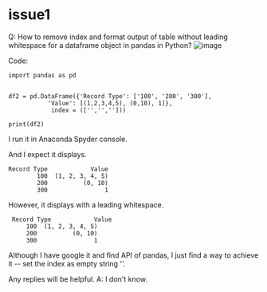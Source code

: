 # issue1
Q: How to remove index and format output of table without leading whitespace for a dataframe object in pandas in Python?
![image](https://github.com/40843245/Pandas/assets/75050655/ff2ae63d-9a2a-44cb-81e6-d5b433773cd4)

Code:

    import pandas as pd
    
    
    df2 = pd.DataFrame({'Record Type': ['100', '200', '300'],
               'Value': [(1,2,3,4,5), (0,10), 1]},
                index = (['','','']))
    
    print(df2)

I run it in Anaconda Spyder console. 

And I expect it displays.

    Record Type            Value
            100  (1, 2, 3, 4, 5)
            200          (0, 10)
            300                1
However, it displays with a leading whitespace.

     Record Type            Value
         100  (1, 2, 3, 4, 5)
         200          (0, 10)
         300                1

Although I have google it and find API of pandas, I just find a way to achieve it -- set the index as empty string ''.

Any replies will be helpful.
A: I don't know.
